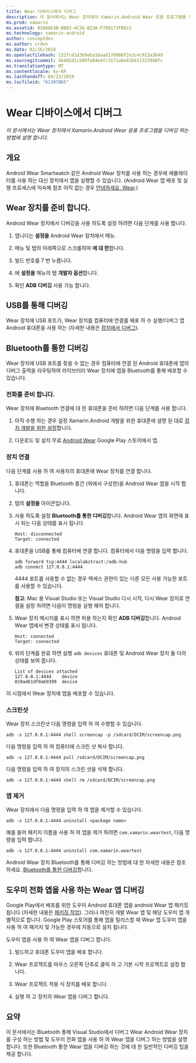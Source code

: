 ```yaml
---
title: Wear 디바이스에서 디버그
description: 이 문서에서는 Wear 장치에서 Xamarin.Android Wear 응용 프로그램을 디버깅 하는 방법에 설명 합니다.
ms.prod: xamarin
ms.assetid: 01668E4B-BB83-4C26-B23A-F788173FB823
ms.technology: xamarin-android
author: conceptdev
ms.author: crdun
ms.date: 02/16/2018
ms.openlocfilehash: 232fcd1d369eba1daad170986f2e2c4c913a3649
ms.sourcegitcommit: 4b402d1c508fa84e4fc3171a6e43b811323948fc
ms.translationtype: MT
ms.contentlocale: ko-KR
ms.lasthandoff: 04/23/2019
ms.locfileid: "61307865"
---
```

# <a name="debug-on-a-wear-device"></a>Wear 디바이스에서 디버그

_이 문서에서는 Wear 장치에서 Xamarin.Android Wear 응용 프로그램을 디버깅 하는 방법에 설명 합니다._


## <a name="overview"></a>개요

Android Wear Smartwatch 같은 Android Wear 장치를 사용 하는 경우에 에뮬레이터를 사용 하는 대신 장치에서 앱을 실행할 수 있습니다. (Android Wear 앱 배포 및 실행 프로세스에 익숙해 참조 아직 없는 경우 [안녕하세요, Wear](~/android/wear/get-started/hello-wear.md).)

## <a name="prepare-the-wear-device"></a>Wear 장치를 준비 합니다.

Android Wear 장치에서 디버깅을 사용 하도록 설정 하려면 다음 단계를 사용 합니다.

1.  엽니다는 **설정을** Android Wear 장치에서 메뉴.

2.  메뉴 및 탭의 아래쪽으로 스크롤하여 **에 대 한**합니다.

3.  빌드 번호를 7 번 누릅니다.

4.  에 **설정을** 메뉴의 탭 **개발자 옵션**합니다.

5.  확인 **ADB 디버깅** 사용 가능 합니다.


## <a name="debugging-over-usb"></a>USB를 통해 디버깅

Wear 장치에 USB 포트가, Wear 장치를 컴퓨터에 연결를 배포 하 수 실행/디버그 앱 Android 휴대폰을 사용 하는 (자세한 내용은 [장치에서 디버그](~/android/deploy-test/debugging/debug-on-device.md)).


## <a name="debugging-over-bluetooth"></a>Bluetooth를 통한 디버깅

Wear 장치에 USB 포트를 찾을 수 없는 경우 컴퓨터에 연결 된 Android 휴대폰에 앱의 디버그 출력을 라우팅하여 라이브러리 Wear 장치에 앱을 Bluetooth를 통해 배포할 수 있습니다. 

### <a name="prepare-your-phone"></a>전화를 준비 합니다.

Wear 장치에 Bluetooth 연결에 대 한 휴대폰을 준비 하려면 다음 단계를 사용 합니다. 

1.  아직 수행 하는 경우 설정 Xamarin.Android 개발을 위한 휴대폰에 설명 된 대로 [장치 개발을 위한 설정](~/android/get-started/installation/set-up-device-for-development.md)합니다.

2.  다운로드 및 설치 무료 [Android Wear](https://play.google.com/store/apps/details?id=com.google.android.wearable.app) Google Play 스토어에서 앱.

### <a name="connect-the-device"></a>장치 연결

다음 단계를 사용 하 여 사용자의 휴대폰에 Wear 장치를 연결 합니다.

1.  휴대폰는 역할을 Bluetooth 중간 (위에서 구성한)을 Android Wear 앱을 시작 합니다. 

2.  탭의 **설정을** 아이콘입니다.

3.  사용 하도록 설정 **Bluetooth를 통한 디버깅**합니다. Android Wear 앱의 화면에 표시 되는 다음 상태를 표시 됩니다.

        Host: disconnected
        Target: connected

4.  휴대폰을 USB를 통해 컴퓨터에 연결 합니다. 컴퓨터에서 다음 명령을 입력 합니다.

    ```shell
    adb forward tcp:4444 localabstract:/adb-hub
    adb connect 127.0.0.1:4444
    ```

    4444 포트를 사용할 수 없는 경우 액세스 권한이 있는 다른 모든 사용 가능한 포트를 사용할 수 있습니다. 

    **참고**: Mac 용 Visual Studio 또는 Visual Studio 다시 시작, 다시 Wear 장치로 연결을 설정 하려면 다음이 명령을 실행 해야 합니다.

5.  Wear 장치 메시지를 표시 하면 허용 하는지 확인 **ADB 디버깅**합니다. Android Wear 앱에서 변경 상태를 표시 됩니다.

        Host: connected
        Target: connected

6.  위의 단계를 완료 하면 실행 `adb devices` 휴대폰 및 Android Wear 장치 둘 다의 상태를 보여 줍니다.

        List of devices attached
        127.0.0.1:4444    device
        019ad61df0a69399  device

이 시점에서 Wear 장치에 앱을 배포할 수 있습니다.

<a name="screenshots" />

### <a name="taking-screenshots"></a>스크린샷

Wear 장치 스크린샷 다음 명령을 입력 하 여 수행할 수 있습니다. 

```shell
adb -s 127.0.0.1:4444 shell screencap -p /sdcard/DCIM/screencap.png
```

다음 명령을 입력 하 여 컴퓨터에 스크린 샷 복사 합니다.

```shell
adb -s 127.0.0.1:4444 pull /sdcard/DCIM/screencap.png
```

다음 명령을 입력 하 여 장치의 스크린 샷을 삭제 합니다.

```shell
adb -s 127.0.0.1:4444 shell rm /sdcard/DCIM/screencap.png
```


### <a name="uninstalling-an-app"></a>앱 제거

Wear 장치에서 다음 명령을 입력 하 여 앱을 제거할 수 있습니다.

```shell
adb -s 127.0.0.1:4444 uninstall <package name>
```

예를 들어 패키지 이름을 사용 하 여 앱을 제거 하려면 `com.xamarin.weartest`, 다음 명령을 입력 합니다.

```shell
adb -s 127.0.0.1:4444 uninstall com.xamarin.weartest
```

Android Wear 장치 Bluetooth를 통해 디버깅 하는 방법에 대 한 자세한 내용은 참조 하세요. [Bluetooth를 통한 디버깅](https://developer.android.com/training/wearables/apps/bt-debugging.html)합니다.


## <a name="debugging-a-wear-app-with-a-companion-phone-app"></a>도우미 전화 앱을 사용 하는 Wear 앱 디버깅

Google Play에서 배포를 위한 도우미 Android 휴대폰 앱을 android Wear 앱 패키징 됩니다 (자세한 내용은 [패키징 작업](~/android/wear/deploy-test/packaging.md)). 그러나 여전히 개발 Wear 앱 및 해당 도우미 앱 개별적으로 합니다. Google Play 스토어를 통해 앱을 릴리스할 때 Wear 앱 도우미 앱을 사용 하 여 패키지 및 가능한 경우에 자동으로 설치 됩니다.

도우미 앱을 사용 하 여 Wear 앱을 디버그 합니다. 

1.  빌드하고 휴대폰 도우미 앱을 배포 합니다.

2.  Wear 프로젝트를 마우스 오른쪽 단추로 클릭 하 고 기본 시작 프로젝트로 설정 합니다.

3.  Wear 프로젝트 착용 식 장치를 배포 합니다.

4.  실행 하 고 장치의 Wear 앱을 디버그 합니다.

 
## <a name="summary"></a>요약

이 문서에서는 Bluetooth 통해 Visual Studio에서 디버그 Wear Android Wear 장치를 구성 하는 방법 및 도우미 전화 앱을 사용 하 여 Wear 앱을 디버그 하는 방법을 설명 합니다. 또한 Bluetooth 통한 Wear 앱을 디버깅 하는 것에 대 한 일반적인 디버깅 팁을 제공 합니다.
